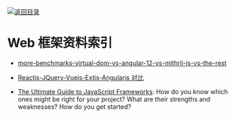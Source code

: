 [![返回目录](https://parg.co/UGo)](https://github.com/wxyyxc1992/Awesome-Reference) 
 

# Web 框架资料索引

- [more-benchmarks-virtual-dom-vs-angular-12-vs-mithril-js-vs-the-rest](https://auth0.com/blog/2016/01/07/more-benchmarks-virtual-dom-vs-angular-12-vs-mithril-js-vs-the-rest/)

- [Reactjs-JQuery-Vuejs-Extjs-Angularjs 对比](http://www.cnblogs.com/iamzhanglei/p/4481521.html)

- [The Ultimate Guide to JavaScript Frameworks](https://parg.co/UJm): How do you know which ones might be right for your project? What are their strengths and weaknesses? How do you get started?
